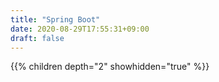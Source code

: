 ```yaml
---
title: "Spring Boot"
date: 2020-08-29T17:55:31+09:00
draft: false
---
```


{{% children depth="2" showhidden="true" %}}